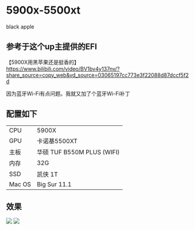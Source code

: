 # 5900x-5500xt
black apple

## 参考于这个up主提供的EFI
【5900X用黑苹果还是挺香的】 https://www.bilibili.com/video/BV1bv4y137nv/?share_source=copy_web&vd_source=03065197cc773e3f22088d87dccf5f2d

因为蓝牙Wi-Fi有点问题。我就又加了个蓝牙Wi-Fi补丁


## 配置如下
|     |   |
|  ----  | ----  |
| CPU  | 5900X |
| GPU  | 卡诺基5500XT |
| 主板 | 华硕 TUF B550M PLUS (WIFI) |
| 内存 | 32G |
|SSD| 凯侠 1T |
|Mac OS| Big Sur 11.1|

## 效果

<image src="./img/pic1.jpg">

<image src="./img/pic2.jpg">
